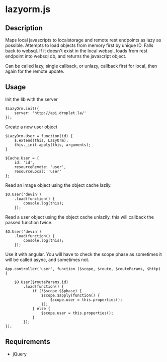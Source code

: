 lazyorm.js
===========

Description
-----------
Maps local javascripts to localstorage and remote rest endpoints as lazy as possible.
Attempts to load objects from memory first by unique ID. Falls back to websql. If it doesn't exist in the local websql, loads from rest endpoint into websql db, and returns the javascript object. 

Can be called lazy, single callback, or unlazy, callback first for local, then again for the remote update.

Usage
-----

Init the lib with the server
```
$LazyOrm.init({
	server: 'http://api.droplet.la/'
});
```

Create a new user object
```
$LazyOrm.User = function(id) {
	$.extend(this, LazyOrm);
	this._init.apply(this, arguments);
}

$Cache.User = {
	id: 'id',
	resourceRemote: 'user',
	resourceLocal: 'user'
};

```

Read an image object using the object cache lazily.
```
$O.User('devin')
	.load(function() {
		console.log(this);
	});
```

Read a user object using the object cache unlazily. this will callback the passed function twice.
```
$O.User('devin')
	.load(function() {
		console.log(this);
	});
```

Use it with angular. You will have to check the scope phase as sometimes it will be called async, and sometimes not.
```
App.controller('user', function ($scope, $route, $routeParams, $http) {

	$O.User($routeParams.id)
		.load(function() {
			if (!$scope.$$phase) {
				$scope.$apply(function() {
					$scope.user = this.properties();
				});
			} else {
				$scope.user = this.properties();
			}
		});
});
```

Requirements
------------
* jQuery